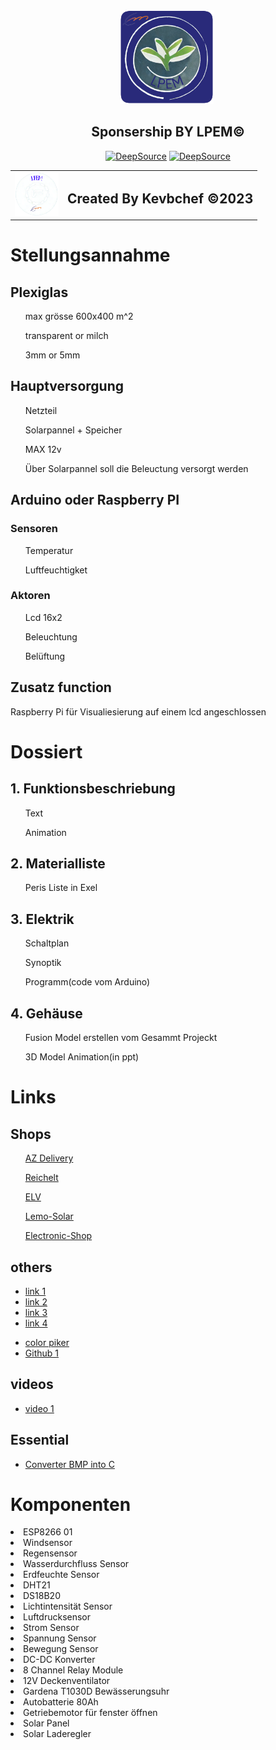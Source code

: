 <html>
    <div>
        <div class="heder">
            <div align="center">
                <img src="https://github.com/mulke068/Gewachshaus/blob/c2ff0bcefa5d99ff24013ec02ff239405733d12e/img/logo_1024x1024.png" title="LPEM LOGO" alt="LPEM LOGO" width="150" height="150"/>&nbsp;
                <h2 align="center">Sponsership BY LPEM©</h2>
                <a href="https://deepsource.io/gh/mulke068/Gewachshaus/?ref=repository-badge}" target="_blank"><img alt="DeepSource" title="DeepSource" src="https://deepsource.io/gh/mulke068/Gewachshaus.svg/?label=active+issues&show_trend=true&token=kTDBrKe6wC2Y4azPgtyigdFR"/></a>
                <a href="https://deepsource.io/gh/mulke068/Gewachshaus/?ref=repository-badge}" target="_blank"><img alt="DeepSource" title="DeepSource" src="https://deepsource.io/gh/mulke068/Gewachshaus.svg/?label=resolved+issues&show_trend=true&token=kTDBrKe6wC2Y4azPgtyigdFR"/></a>
            </div>
            <table align="center">
                <tr>
                    <td><img src="https://github.com/mulke068/Gewachshaus/blob/c2ff0bcefa5d99ff24013ec02ff239405733d12e/img/qwa.png" width="70" height="70"/></td>
                    <td><h2 >Created By Kevbchef ©2023</h2></td>
                </tr>
            </table>
        </div>
        <div class="content">
            <h1>Stellungsannahme</h1>
            <h2>Plexiglas</h2>
                <ul>max grösse 600x400 m^2</ul>
                <ul>transparent or milch</ul>
                <ul>3mm or 5mm</ul>
            <h2>Hauptversorgung</h2>
                <ul>Netzteil</ul> 
                <ul>Solarpannel + Speicher</ul>
                <ul>MAX 12v</ul>
                <ul>Über Solarpannel soll die Beleuctung versorgt werden</ul>
            <h2>Arduino oder Raspberry PI</h2>
            <h3>Sensoren</h3>
                <ul>Temperatur</ul>
                <ul>Luftfeuchtigket</ul>
            <h3>Aktoren</h3>
                <ul>Lcd 16x2</ul>
                <ul>Beleuchtung</ul>
                <ul>Belüftung</ul>
            <h2>Zusatz function</h2>
            <p>Raspberry Pi für Visualiesierung auf einem lcd angeschlossen<p>
            <h1>Dossiert</h1>
            <h2>1. Funktionsbeschriebung</h2>
                <ul>Text</ul>
                <ul>Animation</ul>
            <h2>2. Materialliste</h2>
                <ul>Peris Liste in Exel</ul>
            <h2>3. Elektrik</h2>
                <ul>Schaltplan</ul>
                <ul>Synoptik</ul>
                <ul>Programm(code vom Arduino)</ul>
            <h2>4. Gehäuse</h2>
                <ul>Fusion Model erstellen vom Gesammt Projeckt</ul>
                <ul>3D Model Animation(in ppt)</ul>
        </div>
        <div class="bottom">
            <div>
                <h1>Links</h1>
                    <h2>Shops</h2>
                        <ul><a href="https://www.az-delivery.de" target="_blank">AZ Delivery</a></ul>
                        <ul><a href="https://www.reichelt.de" target="_blank">Reichelt</a></ul>
                        <ul><a href="https://de.elv.com" target="_blank">ELV</a></ul>
                        <ul><a href="https://lemo-solar.de" target="_blank">Lemo-Solar</a></ul>
                        <ul><a href="https://www.electronic-shop.lu" target="_blank">Electronic-Shop</a></ul>
                    <h2>others</h2>
                        <ul>
                            <li><a href="http://projects.htl-klu.at/Projekt_1617/pr7abeli35331/Internet/details.html" target="_blank">link 1</a></li>
                            <li><a href="https://randomnerdtutorials.com/esp32-http-get-post-arduino/" target="_blank">link 2</a></li>
                            <li><a href="https://randomnerdtutorials.com/getting-started-node-red-dashboard/" target="_blank">link 3</a></li>
                            <li><a href="https://www.instructables.com/Automated-Greenhouse/" target="_blank">link 4</a></li>
                        </ul>
                        <ul>
                            <li><a href="http://www.barth-dev.de/online/rgb565-color-picker/" target="_blank">color piker</a></li>
                            <li><a href="https://github.com/jiteshsaini/rest-api-examples" target="_blank">Github 1</a></li>
                        </ul>
                    <h2>videos</h2>
                        <ul>
                            <li><a href="https://www.youtube.com/watch?v=1J8-cBR0R3M" target="_blank">video 1</a></li>
                        </ul>
                    <h2>Essential</h2>
                        <ul>
                            <li><a href="https://javl.github.io/image2cpp/" target="_blank">Converter BMP into C</a></li>
                        </ul>
            </div>
            <div>
                <h1>Komponenten</h1>
                    <li>ESP8266 01</li>
                    <li>Windsensor</li>
                    <li>Regensensor</li>
                    <li>Wasserdurchfluss Sensor</li>
                    <li>Erdfeuchte Sensor</li>
                    <li>DHT21</li>
                    <li>DS18B20</li>
                    <li>Lichtintensität Sensor</li>
                    <li>Luftdrucksensor</li>
                    <li>Strom Sensor</li>
                    <li>Spannung Sensor</li>
                    <li>Bewegung Sensor</li>
                    <li>DC-DC Konverter</li>
                    <li>8 Channel Relay Module</li>
                    <li>12V Deckenventilator</li>
                    <li>Gardena T1030D Bewässerungsuhr</li>
                    <li>Autobatterie 80Ah</li>
                    <li>Getriebemotor für fenster öffnen</li>
                    <li>Solar Panel</li>
                    <li>Solar Laderegler</li>
            </div>
        </div>
    </div>
</html>